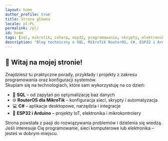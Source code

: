 ```yaml
---
layout: home
author_profile: true
title: Strona główna
locale: pl-PL
permalink: /pl/
id: home
tags: [sql, mikrotik, csharp, esp32, programowanie, skrypty, elektronika, automatyka, sieci]
description: "Blog techniczny o SQL, MikroTik RouterOS, C#, ESP32 i Arduino. Praktyczne porady, skrypty i projekty."
---
```


## 👋 Witaj na mojej stronie!

Znajdziesz tu praktyczne porady, przykłady i projekty z zakresu programowania oraz konfiguracji systemów.  
Skupiam się na technologiach, które sam wykorzystuję na co dzień:

- 🧠 **SQL** – od zapytań po optymalizację baz danych  
- 🌐 **RouterOS dla MikroTik** – konfiguracja sieci, skrypty i automatyzacja  
- 💻 **C#** – aplikacje desktopowe, narzędzia i integracje  
- 🔌 **ESP32 i Arduino** – projekty IoT, elektronika i mikrokontrolery  

Strona powstała z pasji do rozwiązywania problemów i dzielenia się wiedzą.  
Jeśli interesuje Cię programowanie, sieci komputerowe lub elektronika – jesteś w dobrym miejscu.